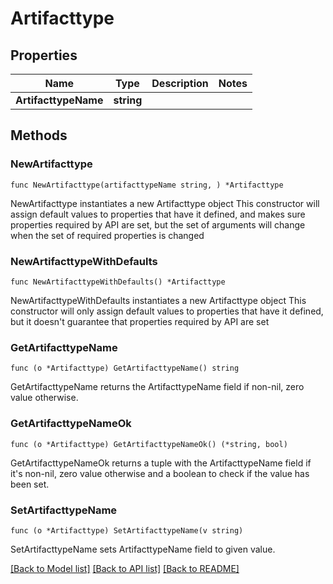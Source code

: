 # Artifacttype

## Properties

Name | Type | Description | Notes
------------ | ------------- | ------------- | -------------
**ArtifacttypeName** | **string** |  | 

## Methods

### NewArtifacttype

`func NewArtifacttype(artifacttypeName string, ) *Artifacttype`

NewArtifacttype instantiates a new Artifacttype object
This constructor will assign default values to properties that have it defined,
and makes sure properties required by API are set, but the set of arguments
will change when the set of required properties is changed

### NewArtifacttypeWithDefaults

`func NewArtifacttypeWithDefaults() *Artifacttype`

NewArtifacttypeWithDefaults instantiates a new Artifacttype object
This constructor will only assign default values to properties that have it defined,
but it doesn't guarantee that properties required by API are set

### GetArtifacttypeName

`func (o *Artifacttype) GetArtifacttypeName() string`

GetArtifacttypeName returns the ArtifacttypeName field if non-nil, zero value otherwise.

### GetArtifacttypeNameOk

`func (o *Artifacttype) GetArtifacttypeNameOk() (*string, bool)`

GetArtifacttypeNameOk returns a tuple with the ArtifacttypeName field if it's non-nil, zero value otherwise
and a boolean to check if the value has been set.

### SetArtifacttypeName

`func (o *Artifacttype) SetArtifacttypeName(v string)`

SetArtifacttypeName sets ArtifacttypeName field to given value.



[[Back to Model list]](../README.md#documentation-for-models) [[Back to API list]](../README.md#documentation-for-api-endpoints) [[Back to README]](../README.md)


